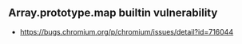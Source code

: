 ## Array.prototype.map builtin vulnerability
* https://bugs.chromium.org/p/chromium/issues/detail?id=716044
